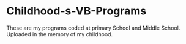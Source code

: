 # Childhood-s-VB-Programs
These are my programs coded at primary School and Middle School. Uploaded in the memory of my childhood.

